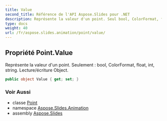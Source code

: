 ```yaml
---
title: Value
second_title: Référence de l'API Aspose.Slides pour .NET
description: Représente la valeur d'un point. Seul bool, ColorFormat, float, int, string. Lecture/écriture Object.
type: docs
weight: 40
url: /fr/aspose.slides.animation/point/value/
---
```


## Propriété Point.Value

Représente la valeur d'un point. Seulement : bool, ColorFormat, float, int, string. Lecture/écriture Object.

```csharp
public object Value { get; set; }
```

### Voir Aussi

* classe [Point](../../point)
* namespace [Aspose.Slides.Animation](../../point)
* assembly [Aspose.Slides](../../../)

<!-- NE PAS MODIFIER : généré par xmldocmd pour Aspose.Slides.dll -->